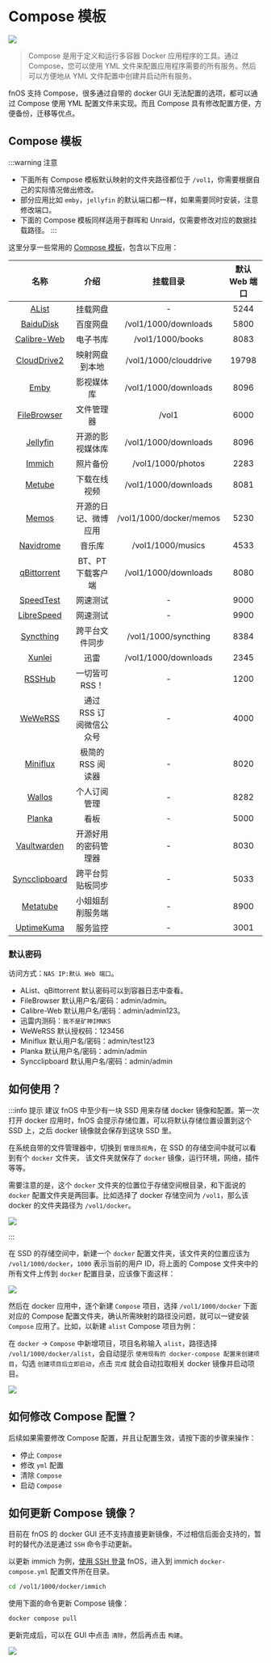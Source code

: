 # Compose 模板

![](https://img.slarker.me/wiki/d1f910c1b4c74765ba2754b10c8002e3.jpeg)

> Compose 是用于定义和运行多容器 Docker 应用程序的工具。通过 Compose，您可以使用 YML 文件来配置应用程序需要的所有服务。然后可以方便地从 YML 文件配置中创建并启动所有服务。

fnOS 支持 Compose，很多通过自带的 docker GUI 无法配置的选项，都可以通过 Compose 使用 YML 配置文件来实现。而且 Compose 具有修改配置方便，方便备份，迁移等优点。

## Compose 模板

:::warning 注意
- 下面所有 Compose 模板默认映射的文件夹路径都位于 `/vol1`，你需要根据自己的实际情况做出修改。
- 部分应用比如 `emby`，`jellyfin` 的默认端口都一样，如果需要同时安装，注意修改端口。
- 下面的 Compose 模板同样适用于群晖和 Unraid，仅需要修改对应的数据挂载路径。
:::

这里分享一些常用的 [Compose 模板](https://www.123pan.com/s/1JKMjv-ICao)，包含以下应用：

| 名称        |     介绍      |  挂载目录 | 默认 Web 端口 |
| :-------------: | :-----------: | :----: | :----: |
| [AList](https://alist.nn.ci/zh/)       | 挂载网盘 | - | 5244 | 
| [BaiduDisk](https://hub.docker.com/r/johngong/baidunetdisk)       | 百度网盘 | /vol1/1000/downloads | 5800 |
|  [Calibre-Web](https://hub.docker.com/r/linuxserver/calibre-web)      |   电子书库   |  /vol1/1000/books | 8083 |
|  [CloudDrive2](https://www.clouddrive2.com/) |   映射网盘到本地    |   /vol1/1000/clouddrive | 19798 |
|  [Emby](https://hub.docker.com/r/amilys/embyserver) |   影视媒体库    |   /vol1/1000/downloads | 8096 |
|  [FileBrowser](https://github.com/filebrowser/filebrowser) |   文件管理器    |   /vol1 | 6000 |
|  [Jellyfin](https://hub.docker.com/r/nyanmisaka/jellyfin) |   开源的影视媒体库    |   /vol1/1000/downloads | 8096 |
|  [Immich](https://immich.app/) |   照片备份    |   /vol1/1000/photos | 2283 |
|  [Metube](https://github.com/alexta69/metube) |   下载在线视频    |   /vol1/1000/downloads | 8081 |
|  [Memos](https://github.com/usememos/memos) |   开源的日记、微博应用    |   /vol1/1000/docker/memos | 5230 |
|  [Navidrome](https://github.com/navidrome/navidrome) |   音乐库    |   /vol1/1000/musics | 4533 |
|  [qBittorrent](https://hub.docker.com/r/linuxserver/qbittorrent) |   BT、PT 下载客户端    |   /vol1/1000/downloads | 8080 |
|  [SpeedTest](https://hub.docker.com/r/openspeedtest/latest) |   网速测试    |   - | 9000 |
|  [LibreSpeed](https://docs.linuxserver.io/images/docker-librespeed/) |   网速测试    |   - | 9900 |
|  [Syncthing](https://docs.linuxserver.io/images/docker-syncthing) |   跨平台文件同步    |   /vol1/1000/syncthing | 8384 |
|  [Xunlei](https://github.com/cnk3x/xunlei) |   迅雷    |   /vol1/1000/downloads | 2345 |
|  [RSSHub](https://docs.rsshub.app/) |   一切皆可 RSS！    |   - | 1200 |
|  [WeWeRSS](https://github.com/cooderl/wewe-rss) |   通过 RSS 订阅微信公众号    |   - | 4000 |
|  [Miniflux](https://miniflux.app/) |   极简的 RSS 阅读器    |   - | 8020 |
|  [Wallos](https://github.com/ellite/Wallos) |   个人订阅管理    |   - | 8282 |
|  [Planka](https://planka.app) |   看板    |   - | 5000 |
|  [Vaultwarden](https://hub.docker.com/r/vaultwarden/server) |   开源好用的密码管理器   |   - | 8030 |
|  [Syncclipboard](https://github.com/Jeric-X/SyncClipboard) |   跨平台剪贴板同步   |   - | 5033 |
|  [Metatube](https://metatube-community.github.io/README_ZH/) |   小姐姐刮削服务端   |   - | 8900 |
|  [UptimeKuma](https://github.com/louislam/uptime-kuma) |   服务监控  |   - | 3001 |


### 默认密码

访问方式：`NAS IP:默认 Web 端口`。

- AList、qBittorrent 默认密码可以到容器日志中查看。
- FileBrowser 默认用户名/密码：admin/admin。
- Calibre-Web 默认用户名/密码：admin/admin123。
- 迅雷内测码：`我不是矿神IMNKS`
- WeWeRSS 默认授权码：123456
- Miniflux 默认用户名/密码：admin/test123
- Planka 默认用户名/密码：admin/admin
- Syncclipboard 默认用户名/密码：admin/admin

## 如何使用？

:::info 提示
建议 fnOS 中至少有一块 SSD 用来存储 docker 镜像和配置。第一次打开 docker 应用时，fnOS 会提示存储位置，可以将默认存储位置设置到这个 SSD 上，之后 docker 镜像就会保存到这块 SSD 里。

在系统自带的文件管理器中，切换到 `管理员视角`，在 SSD 的存储空间中就可以看到有个 `docker` 文件夹， 该文件夹就保存了 `docker` 镜像，运行环境，网络，插件等等。

需要注意的是，这个 `docker` 文件夹的位置位于存储空间根目录，和下面说的 `docker` 配置文件夹是两回事。比如选择了 docker 存储空间为 `/vol1`，那么该 docker 的文件夹路径为 `/vol1/docker`。

![](https://img.slarker.me/wiki/b7f53b07cf85475086fe98213b4aa363.png)

:::

在 SSD 的存储空间中，新建一个 `docker` 配置文件夹，该文件夹的位置应该为 `/vol1/1000/docker`，`1000` 表示当前的用户 ID，将上面的 Compose 文件夹中的所有文件上传到 `docker` 配置目录，应该像下面这样：

![](https://img.slarker.me/wiki/1e5e847f1af14f93b5bd17ca9aedbea6.png)

然后在 docker 应用中，逐个新建 `Compose` 项目，选择 `/vol1/1000/docker` 下面对应的 Compose 配置文件夹，确认所需映射的路径没问题，就可以一键安装 `Compose` 应用了。比如，以新建 `alist` Compose 项目为例：

在 `docker` -> `Compose` 中新增项目，项目名称输入 `alist`，路径选择 `/vol1/1000/docker/alist`，会自动提示 `使用现有的 docker-compose 配置来创建项目`，勾选 `创建项目后立即启动`，点击 `完成` 就会自动拉取相关 docker 镜像并启动项目。

![](https://img.slarker.me/wiki/910ff73f8ac54ddbbd60b7047dc7b56e.png)

## 如何修改 Compose 配置？

后续如果需要修改 Compose 配置，并且让配置生效，请按下面的步骤来操作：

- 停止 `Compose`
- 修改 `yml` 配置
- 清除 `Compose`
- 启动 `Compose`

## 如何更新 Compose 镜像？

目前在 fnOS 的 docker GUI 还不支持直接更新镜像，不过相信后面会支持的，暂时的替代办法是通过 `SSH` 命令手动更新。

以更新 immich 为例，[使用 SSH 登录](/fnos/ssh.md) fnOS，进入到 immich `docker-compose.yml` 配置文件所在目录。

```sh
cd /vol1/1000/docker/immich
```

使用下面的命令更新 Compose 镜像：

```sh
docker compose pull
```

更新完成后，可以在 GUI 中点击 `清除`，然后再点击 `构建`。

![](https://img.slarker.me/wiki/a76e77b20c2b4a26832339fcff3349fe.png)